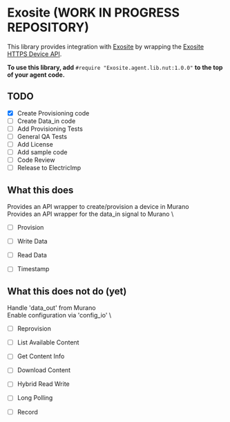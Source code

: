 # Exosite (WORK IN PROGRESS REPOSITORY)
This library provides integration with [Exosite](https://exosite.com/) by wrapping the [Exosite HTTPS Device API](http://docs.exosite.com/reference/products/device-api/http/).

**To use this library, add** `#require "Exosite.agent.lib.nut:1.0.0"` **to the top of your agent code.**

## TODO
- [x] Create Provisioning code
- [ ] Create Data_in code
- [ ] Add Provisioning Tests
- [ ] General QA Tests
- [ ] Add License
- [ ] Add sample code
- [ ] Code Review
- [ ] Release to ElectricImp

## What this does
Provides an API wrapper to create/provision a device in Murano \
Provides an API wrapper for the data_in signal to Murano \
- [ ] Provision
- [ ] Write Data
- [ ] Read Data
- [ ] Timestamp


## What this does not do (yet)
Handle 'data_out' from Murano \
Enable configuration via 'config_io' \
- [ ] Reprovision
- [ ] List Available Content
- [ ] Get Content Info
- [ ] Download Content
- [ ] Hybrid Read Write
- [ ] Long Polling
- [ ] Record

